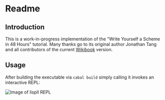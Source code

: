 # Readme
## Introduction
This is a work-in-progress implementation of the "Write Yourself a Scheme in 48 Hours" tutorial. Many thanks go to its original author Jonathan Tang and all contributors of the current [Wikibook](https://en.wikibooks.org/wiki/Write_Yourself_a_Scheme_in_48_Hours) version.

## Usage
After building the executable via `cabal build` simply calling it invokes an interactive REPL:

![Image of lispll REPL](https://github.com/oliverb/lispll/blob/master/sample.png)
